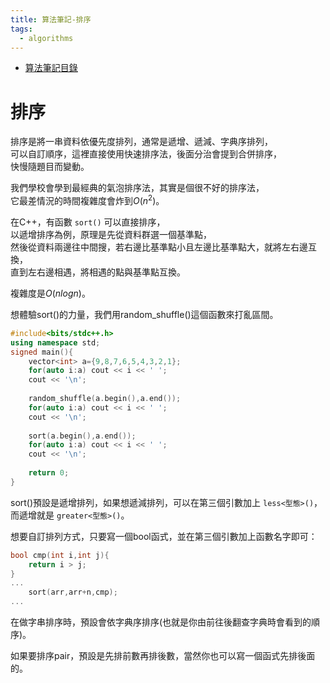 ```yaml
---
title: 算法筆記-排序
tags: 
  - algorithms
---
```


* [算法筆記目錄](/posts/1/algo-index/)

# 排序

排序是將一串資料依優先度排列，通常是遞增、遞減、字典序排列，  
可以自訂順序，這裡直接使用快速排序法，後面分治會提到合併排序，  
快慢隨題目而變動。  

我們學校會學到最經典的氣泡排序法，其實是個很不好的排序法，  
它最差情況的時間複雜度會炸到$O(n^2)$。  

在C++，有函數 `sort()` 可以直接排序，  
以遞增排序為例，原理是先從資料群選一個基準點，  
然後從資料兩邊往中間搜，若右邊比基準點小且左邊比基準點大，就將左右邊互換，  
直到左右邊相遇，將相遇的點與基準點互換。  

複雜度是$O(nlogn)$。  

想體驗sort()的力量，我們用random_shuffle()這個函數來打亂區間。  

```cpp
#include<bits/stdc++.h>
using namespace std;
signed main(){
	vector<int> a={9,8,7,6,5,4,3,2,1};
	for(auto i:a) cout << i << ' ';
	cout << '\n';
	
	random_shuffle(a.begin(),a.end());
	for(auto i:a) cout << i << ' ';
	cout << '\n';
	
	sort(a.begin(),a.end());
	for(auto i:a) cout << i << ' ';
	cout << '\n';
	
	return 0;
}
```

sort()預設是遞增排列，如果想遞減排列，可以在第三個引數加上 `less<型態>()`，  
而遞增就是 `greater<型態>()`。  

想要自訂排列方式，只要寫一個bool函式，並在第三個引數加上函數名字即可：  

```cpp
bool cmp(int i,int j){
	return i > j;
}
...
	sort(arr,arr+n,cmp);
...
```

在做字串排序時，預設會依字典序排序(也就是你由前往後翻查字典時會看到的順序)。  

如果要排序pair，預設是先排前數再排後數，當然你也可以寫一個函式先排後面的。  


